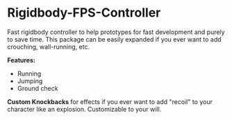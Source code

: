 # Rigidbody-FPS-Controller

Fast rigidbody controller to help prototypes for fast development and purely to save time. This package can be easily expanded if you ever want to add crouching, wall-running, etc. 

**Features:**
+ Running
+ Jumping
+ Ground check

**Custom Knockbacks** for effects if you ever want to add "recoil" to your character like an explosion. Customizable to your will.
